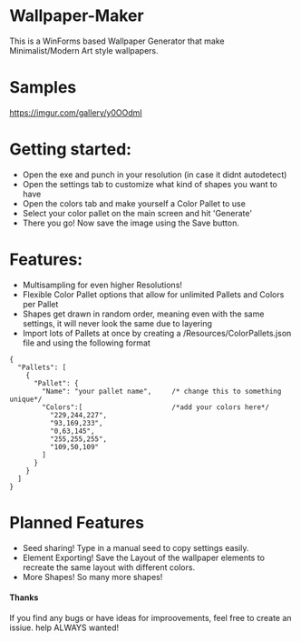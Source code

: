 # Wallpaper-Maker
This is a WinForms based Wallpaper Generator that make Minimalist/Modern Art style wallpapers.

# Samples
https://imgur.com/gallery/y0OOdmI

# Getting started:
- Open the exe and punch in your resolution (in case it didnt autodetect)
- Open the settings tab to customize what kind of shapes you want to have
- Open the colors tab and make yourself a Color Pallet to use
- Select your color pallet on the main screen and hit 'Generate'
- There you go! Now save the image using the Save button.

# Features:
- Multisampling for even higher Resolutions!
- Flexible Color Pallet options that allow for unlimited Pallets and Colors per Pallet
- Shapes get drawn in random order, meaning even with the same settings, it will never look the same due to layering
- Import lots of Pallets at once by creating a /Resources/ColorPallets.json file and using the following format
```
{
  "Pallets": [
    {
      "Pallet": {
        "Name": "your pallet name",     /* change this to something unique*/
        "Colors":[                      /*add your colors here*/
          "229,244,227",
          "93,169,233",
          "0,63,145",
          "255,255,255",
          "109,50,109"
        ]
      }
    }
  ]
}
```
# Planned Features
- Seed sharing! Type in a manual seed to copy settings easily.
- Element Exporting! Save the Layout of the wallpaper elements to recreate the same layout with different colors.
- More Shapes! So many more shapes!






#### Thanks
If you find any bugs or have ideas for improovements, feel free to create an issiue. help ALWAYS wanted!
